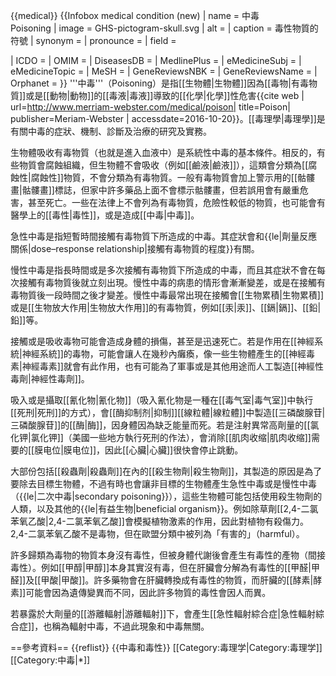 {{medical}}
{{Infobox medical condition (new)
| name            = 中毒<br/>Poisoning
| image           = GHS-pictogram-skull.svg
| alt             = 
| caption         = 毒性物質的符號
| synonym         = <!--Envenomation-->
| pronounce       = 
| field           = 
<!--| ICD10           = {{ICD10|Xxx.x}}
| ICD9            = {{ICD9|xxx}}-->
| ICDO            = 
| OMIM            = 
| DiseasesDB      = 
| MedlinePlus     = 
| eMedicineSubj   = 
| eMedicineTopic  = 
| MeSH            = 
| GeneReviewsNBK  = 
| GeneReviewsName = 
| Orphanet        = 
}}
'''中毒'''（Poisoning）是指[[生物體|生物體]]因為[[毒物|有毒物質]]或是[[動物|動物]]的[[毒液|毒液]]導致的[[化學|化學]]性危害<ref name="Meriam">{{cite web | url=http://www.merriam-webster.com/medical/poison| title=Poison| publisher=Meriam-Webster | accessdate=2016-10-20}}</ref>。[[毒理學|毒理學]]是有關中毒的症狀、機制、診斷及治療的研究及實務。

生物體吸收有毒物質（也就是進入血液中）是系統性中毒的基本條件。相反的，有些物質會腐蝕組織，但生物體不會吸收（例如[[鹼液|鹼液]]），這類會分類為[[腐蝕性|腐蝕性]]物質，不會分類為有毒物質。一般有毒物質會加上警示用的[[骷髏畫|骷髏畫]]標誌，但家中許多藥品上面不會標示骷髏畫，但若誤用會有嚴重危害，甚至死亡。一些在法律上不會列為有毒物質，危險性較低的物質，也可能會有醫學上的[[毒性|毒性]]，或是造成[[中毒|中毒]]。

急性中毒是指短暫時間接觸有毒物質下所造成的中毒。其症狀會和{{le|劑量反應關係|dose–response relationship|接觸有毒物質的程度}}有關。

慢性中毒是指長時間或是多次接觸有毒物質下所造成的中毒，而且其症狀不會在每次接觸有毒物質後就立刻出現。慢性中毒的病患的情形會漸漸變差，或是在接觸有毒物質後一段時間之後才變差。慢性中毒最常出現在接觸會[[生物累積|生物累積]]或是[[生物放大作用|生物放大作用]]的有毒物質，例如[[汞|汞]]、[[鎘|鎘]]、[[鉛|鉛]]等。

接觸或是吸收毒物可能會造成身體的損傷，甚至是迅速死亡。若是作用在[[神經系統|神經系統]]的毒物，可能會讓人在幾秒內癱瘓，像一些生物體產生的[[神經毒素|神經毒素]]就會有此作用，也有可能為了軍事或是其他用途而人工製造[[神經性毒劑|神經性毒劑]]。

吸入或是攝取[[氰化物|氰化物]]（吸入氰化物是一種在[[毒气室|毒气室]]中執行[[死刑|死刑]]的方式），會[[酶抑制剂|抑制]][[線粒體|線粒體]]中製造[[三磷酸腺苷|三磷酸腺苷]]的[[酶|酶]]，因身體因為缺乏能量而死。若是注射異常高劑量的[[氯化钾|氯化钾]]（美國一些地方執行死刑的作法），會消除[[肌肉收缩|肌肉收缩]]需要的[[膜电位|膜电位]]，因此[[心臟|心臟]]很快會停止跳動。

大部份包括[[殺蟲劑|殺蟲劑]]在內的[[殺生物劑|殺生物劑]]，其製造的原因是為了要除去目標生物體，不過有時也會讓非目標的生物體產生急性中毒或是慢性中毒（{{le|二次中毒|secondary poisoning}}），這些生物體可能包括使用殺生物劑的人類，以及其他的{{le|有益生物|beneficial organism}}。例如除草劑[[2,4-二氯苯氧乙酸|2,4-二氯苯氧乙酸]]會模擬植物激素的作用，因此對植物有殺傷力。2,4-二氯苯氧乙酸不是毒物，但在歐盟分類中被列為「有害的」（harmful）。

許多歸類為毒物的物質本身沒有毒性，但被身體代謝後會產生有毒性的產物（間接毒性）。例如[[甲醇|甲醇]]本身其實沒有毒，但在肝臟會分解為有毒性的[[甲醛|甲醛]]及[[甲酸|甲酸]]。許多藥物會在肝臟轉換成有毒性的物質，而肝臟的[[酵素|酵素]]可能會因為遺傳變異而不同，因此許多物質的毒性會因人而異。

若暴露於大劑量的[[游離輻射|游離輻射]]下，會產生[[急性輻射綜合症|急性輻射綜合症]]，也稱為輻射中毒，不過此現象和中毒無關。

==參考資料==
{{reflist}}
{{中毒和毒性}}
[[Category:毒理学|Category:毒理学]]
[[Category:中毒|*]]